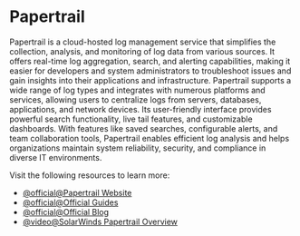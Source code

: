 # Papertrail

Papertrail is a cloud-hosted log management service that simplifies the collection, analysis, and monitoring of log data from various sources. It offers real-time log aggregation, search, and alerting capabilities, making it easier for developers and system administrators to troubleshoot issues and gain insights into their applications and infrastructure. Papertrail supports a wide range of log types and integrates with numerous platforms and services, allowing users to centralize logs from servers, databases, applications, and network devices. Its user-friendly interface provides powerful search functionality, live tail features, and customizable dashboards. With features like saved searches, configurable alerts, and team collaboration tools, Papertrail enables efficient log analysis and helps organizations maintain system reliability, security, and compliance in diverse IT environments.

Visit the following resources to learn more:

- [@official@Papertrail Website](https://www.papertrail.com/)
- [@official@Official Guides](https://www.papertrail.com/solution/guides/)
- [@official@Official Blog](https://www.papertrail.com/blog/)
- [@video@SolarWinds Papertrail Overview](https://www.youtube.com/watch?v=gFFtrzoQEfI)

